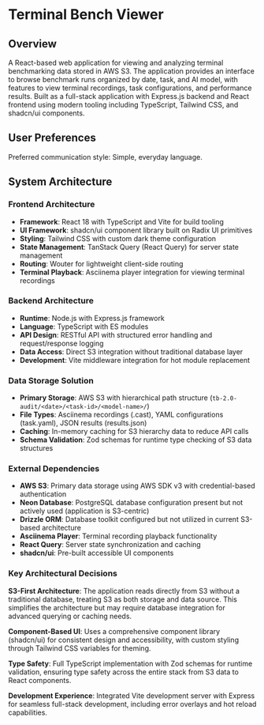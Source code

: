 # Terminal Bench Viewer

## Overview

A React-based web application for viewing and analyzing terminal benchmarking data stored in AWS S3. The application provides an interface to browse benchmark runs organized by date, task, and AI model, with features to view terminal recordings, task configurations, and performance results. Built as a full-stack application with Express.js backend and React frontend using modern tooling including TypeScript, Tailwind CSS, and shadcn/ui components.

## User Preferences

Preferred communication style: Simple, everyday language.

## System Architecture

### Frontend Architecture
- **Framework**: React 18 with TypeScript and Vite for build tooling
- **UI Framework**: shadcn/ui component library built on Radix UI primitives
- **Styling**: Tailwind CSS with custom dark theme configuration
- **State Management**: TanStack Query (React Query) for server state management
- **Routing**: Wouter for lightweight client-side routing
- **Terminal Playback**: Asciinema player integration for viewing terminal recordings

### Backend Architecture
- **Runtime**: Node.js with Express.js framework
- **Language**: TypeScript with ES modules
- **API Design**: RESTful API with structured error handling and request/response logging
- **Data Access**: Direct S3 integration without traditional database layer
- **Development**: Vite middleware integration for hot module replacement

### Data Storage Solution
- **Primary Storage**: AWS S3 with hierarchical path structure (`tb-2.0-audit/<date>/<task-id>/<model-name>/`)
- **File Types**: Asciinema recordings (.cast), YAML configurations (task.yaml), JSON results (results.json)
- **Caching**: In-memory caching for S3 hierarchy data to reduce API calls
- **Schema Validation**: Zod schemas for runtime type checking of S3 data structures

### External Dependencies
- **AWS S3**: Primary data storage using AWS SDK v3 with credential-based authentication
- **Neon Database**: PostgreSQL database configuration present but not actively used (application is S3-centric)
- **Drizzle ORM**: Database toolkit configured but not utilized in current S3-based architecture
- **Asciinema Player**: Terminal recording playback functionality
- **React Query**: Server state synchronization and caching
- **shadcn/ui**: Pre-built accessible UI components

### Key Architectural Decisions

**S3-First Architecture**: The application reads directly from S3 without a traditional database, treating S3 as both storage and data source. This simplifies the architecture but may require database integration for advanced querying or caching needs.

**Component-Based UI**: Uses a comprehensive component library (shadcn/ui) for consistent design and accessibility, with custom styling through Tailwind CSS variables for theming.

**Type Safety**: Full TypeScript implementation with Zod schemas for runtime validation, ensuring type safety across the entire stack from S3 data to React components.

**Development Experience**: Integrated Vite development server with Express for seamless full-stack development, including error overlays and hot reload capabilities.